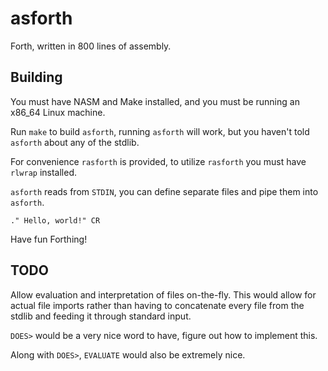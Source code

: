 # asforth
Forth, written in 800 lines of assembly.

## Building
You must have NASM and Make installed, and you must be running an x86_64 Linux machine.

Run `make` to build `asforth`, running `asforth` will work, but you haven't told `asforth` about any of the stdlib.

For convenience `rasforth` is provided, to utilize `rasforth` you must have `rlwrap` installed.

`asforth` reads from `STDIN`, you can define separate files and pipe them into `asforth`.

```
." Hello, world!" CR
```

Have fun Forthing!

## TODO
Allow evaluation and interpretation of files on-the-fly. This would allow for actual file imports rather than having to concatenate every file from the stdlib and feeding it through standard input.

`DOES>` would be a very nice word to have, figure out how to implement this.

Along with `DOES>`, `EVALUATE` would also be extremely nice.